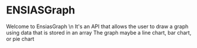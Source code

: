 # ENSIASGraph
Welcome to EnsiasGraph \n
It's an API that allows the user to draw a graph using data that is stored in an array
The graph maybe a line chart, bar chart, or pie chart
